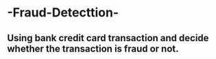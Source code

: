 # -Fraud-Detecttion-
## Using bank credit card transaction and decide whether the transaction is fraud or not. 
